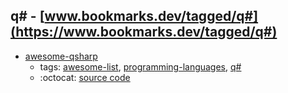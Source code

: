 q# - [www.bookmarks.dev/tagged/q#](https://www.bookmarks.dev/tagged/q#)
---
* [awesome-qsharp](https://github.com/ebraminio/awesome-qsharp#readme)
    * tags: [awesome-list](../tagged/awesome-list.md), [programming-languages](../tagged/programming-languages.md), [q#](../tagged/q#.md)
    * :octocat: [source code](https://github.com/ebraminio/awesome-qsharp#readme)
